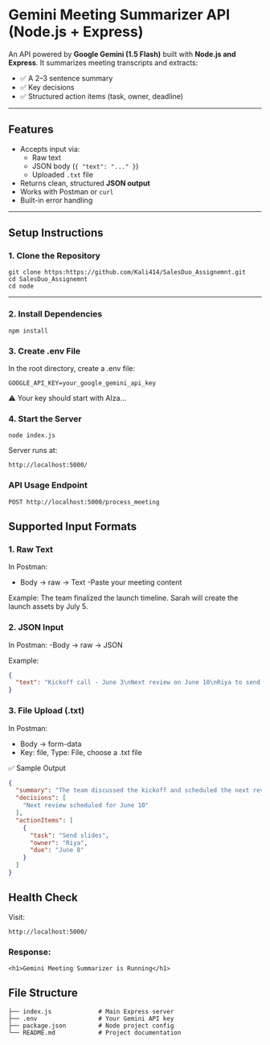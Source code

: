 # Gemini Meeting Summarizer API (Node.js + Express)

An API powered by **Google Gemini (1.5 Flash)** built with **Node.js and Express**. It summarizes meeting transcripts and extracts:

- ✅ A 2–3 sentence summary  
- ✅ Key decisions  
- ✅ Structured action items (task, owner, deadline)

---

##  Features

- Accepts input via:
  - Raw text
  - JSON body (`{ "text": "..." }`)
  - Uploaded `.txt` file
- Returns clean, structured **JSON output**
- Works with Postman or `curl`
- Built-in error handling

---

##  Setup Instructions

### 1. Clone the Repository

```
git clone https:https://github.com/Kali414/SalesDuo_Assignemnt.git
cd SalesDuo_Assignemnt
cd node
```

---

### 2. Install Dependencies
```
npm install
```

### 3. Create .env File
In the root directory, create a .env file:
```
GOOGLE_API_KEY=your_google_gemini_api_key
```
⚠️ Your key should start with AIza...

### 4. Start the Server

```
node index.js
```

Server runs at:
```
http://localhost:5000/
```



### API Usage Endpoint
```
POST http://localhost:5000/process_meeting
```

##  Supported Input Formats
### 1. Raw Text
In Postman:
- Body → raw → Text
-Paste your meeting content

Example:
The team finalized the launch timeline. Sarah will create the launch assets by July 5.

### 2. JSON Input
In Postman:
-Body → raw → JSON

Example:
```json
{
  "text": "Kickoff call - June 3\nNext review on June 10\nRiya to send slides by June 8"
}
```

### 3. File Upload (.txt)
In Postman:
- Body → form-data
- Key: file, Type: File, choose a .txt file

✅ Sample Output
```json
{
  "summary": "The team discussed the kickoff and scheduled the next review meeting. Riya is responsible for sending the slides before the deadline.",
  "decisions": [
    "Next review scheduled for June 10"
  ],
  "actionItems": [
    {
      "task": "Send slides",
      "owner": "Riya",
      "due": "June 8"
    }
  ]
}
```

## Health Check
Visit:
```
http://localhost:5000/
```

### Response:
```
<h1>Gemini Meeting Summarizer is Running</h1>
```

##  File Structure
```
├── index.js             # Main Express server
├── .env                 # Your Gemini API key
├── package.json         # Node project config
└── README.md            # Project documentation
```
